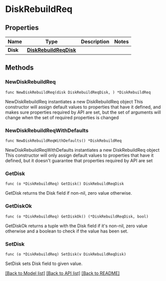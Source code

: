 # DiskRebuildReq

## Properties

Name | Type | Description | Notes
------------ | ------------- | ------------- | -------------
**Disk** | [**DiskRebuildReqDisk**](DiskRebuildReqDisk.md) |  | 

## Methods

### NewDiskRebuildReq

`func NewDiskRebuildReq(disk DiskRebuildReqDisk, ) *DiskRebuildReq`

NewDiskRebuildReq instantiates a new DiskRebuildReq object
This constructor will assign default values to properties that have it defined,
and makes sure properties required by API are set, but the set of arguments
will change when the set of required properties is changed

### NewDiskRebuildReqWithDefaults

`func NewDiskRebuildReqWithDefaults() *DiskRebuildReq`

NewDiskRebuildReqWithDefaults instantiates a new DiskRebuildReq object
This constructor will only assign default values to properties that have it defined,
but it doesn't guarantee that properties required by API are set

### GetDisk

`func (o *DiskRebuildReq) GetDisk() DiskRebuildReqDisk`

GetDisk returns the Disk field if non-nil, zero value otherwise.

### GetDiskOk

`func (o *DiskRebuildReq) GetDiskOk() (*DiskRebuildReqDisk, bool)`

GetDiskOk returns a tuple with the Disk field if it's non-nil, zero value otherwise
and a boolean to check if the value has been set.

### SetDisk

`func (o *DiskRebuildReq) SetDisk(v DiskRebuildReqDisk)`

SetDisk sets Disk field to given value.



[[Back to Model list]](../README.md#documentation-for-models) [[Back to API list]](../README.md#documentation-for-api-endpoints) [[Back to README]](../README.md)


